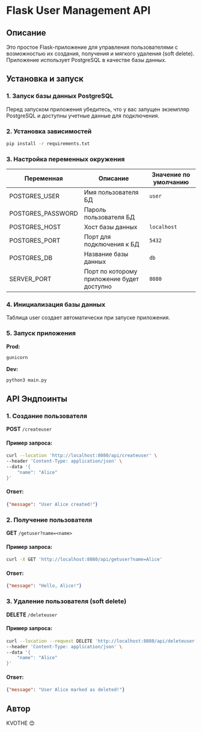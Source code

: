 # Flask User Management API

## Описание
Это простое Flask-приложение для управления пользователями с возможностью их создания, получения и мягкого удаления (soft delete). Приложение использует PostgreSQL в качестве базы данных.

## Установка и запуск

### 1. Запуск базы данных PostgreSQL
Перед запуском приложения убедитесь, что у вас запущен экземпляр PostgreSQL и доступны учетные данные для подключения.

### 2. Установка зависимостей
```bash
pip install -r requirements.txt
```

### 3. Настройка переменных окружения

| Переменная       | Описание                                   | Значение по умолчанию |
|------------------|--------------------------------------------|-----------------------|
| POSTGRES_USER    | Имя пользователя БД                        | `user`                |
| POSTGRES_PASSWORD| Пароль пользователя БД                     | ` `                   |
| POSTGRES_HOST    | Хост базы данных                           | `localhost`           |
| POSTGRES_PORT    | Порт для подключения к БД                  | `5432`                |
| POSTGRES_DB      | Название базы данных                       | `db`                  |
| SERVER_PORT      | Порт по которому приложение будет доступно | `8080`                |

### 4. Инициализация базы данных
Таблица user создает автоматически при запуске приложения.

### 5. Запуск приложения
**Prod:**
```bash
gunicorn
```
**Dev:**
```bash
python3 main.py
```
## API Эндпоинты

### 1. Создание пользователя
**POST** `/createuser`
#### Пример запроса:
```sh
curl --location 'http://localhost:8080/api/createuser' \
--header 'Content-Type: application/json' \
--data '{
    "name": "Alice"
}'
```
#### Ответ:
```json
{"message": "User Alice created!"}
```

### 2. Получение пользователя
**GET** `/getuser?name=<name>`
#### Пример запроса:
```sh
curl -X GET 'http://localhost:8080/api/getuser?name=Alice'
```
#### Ответ:
```json
{"message": "Hello, Alice!"}
```

### 3. Удаление пользователя (soft delete)
**DELETE** `/deleteuser`
#### Пример запроса:
```sh
curl --location --request DELETE 'http://localhost:8080/api/deleteuser' \
--header 'Content-Type: application/json' \
--data '{
    "name": "Alice"
}'
```
#### Ответ:
```json
{"message": "User Alice marked as deleted!"}
```

## Автор
KVOTHE 😊

